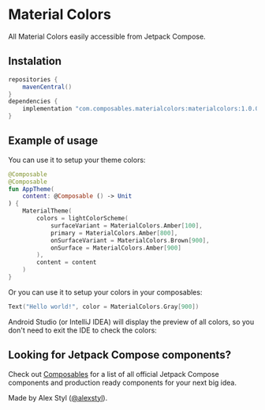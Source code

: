 # Material Colors

All Material Colors easily accessible from Jetpack Compose.

## Instalation

```groovy
repositories {
    mavenCentral()
}
dependencies {
    implementation "com.composables.materialcolors:materialcolors:1.0.0"
}
```

## Example of usage

You can use it to setup your theme colors: 

```kotlin
@Composable
@Composable
fun AppTheme(
    content: @Composable () -> Unit
) {
    MaterialTheme(
        colors = lightColorScheme(
            surfaceVariant = MaterialColors.Amber[100],
            primary = MaterialColors.Amber[800],
            onSurfaceVariant = MaterialColors.Brown[900],
            onSurface = MaterialColors.Amber[900]
        ),
        content = content
    )
}
```

Or you can use it to setup your colors in your composables:

```kotlin
Text("Hello world!", color = MaterialColors.Gray[900])
```

Android Studio (or IntelliJ IDEA) will display the preview of all colors, so you don't need to exit the IDE to check the colors:


## Looking for Jetpack Compose components?

Check out [Composables](https://www.composables.com/components) for a list of all official Jetpack Compose components and production ready components for your next big idea.

Made by Alex Styl ([@alexstyl](https://twitter.com/alexstyl)).